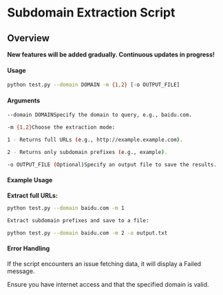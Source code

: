 # Subdomain Extraction Script

## Overview

**New features will be added gradually. Continuous updates in progress!**

#### Usage

````bash
python test.py --domain DOMAIN -m {1,2} [-o OUTPUT_FILE]
````



#### Arguments

````bash
--domain DOMAINSpecify the domain to query, e.g., baidu.com.

-m {1,2}Choose the extraction mode:

1 - Returns full URLs (e.g., http://example.example.com).

2 - Returns only subdomain prefixes (e.g., example).

-o OUTPUT_FILE (Optional)Specify an output file to save the results.
````



#### Example Usage

**Extract full URLs:**

````bash
python test.py --domain baidu.com -m 1

Extract subdomain prefixes and save to a file:

python test.py --domain baidu.com -m 2 -o output.txt
````

#### Error Handling

If the script encounters an issue fetching data, it will display a Failed message.

Ensure you have internet access and that the specified domain is valid.
